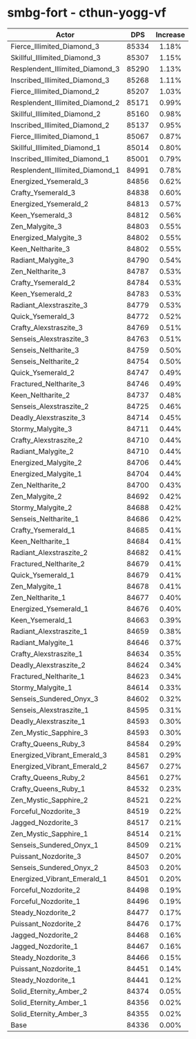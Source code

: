 # smbg-fort - cthun-yogg-vf
| Actor | DPS | Increase |
|---|:---:|:---:|
|Fierce_Illimited_Diamond_3|85334|1.18%|
|Skillful_Illimited_Diamond_3|85307|1.15%|
|Resplendent_Illimited_Diamond_3|85290|1.13%|
|Inscribed_Illimited_Diamond_3|85268|1.11%|
|Fierce_Illimited_Diamond_2|85207|1.03%|
|Resplendent_Illimited_Diamond_2|85171|0.99%|
|Skillful_Illimited_Diamond_2|85160|0.98%|
|Inscribed_Illimited_Diamond_2|85137|0.95%|
|Fierce_Illimited_Diamond_1|85067|0.87%|
|Skillful_Illimited_Diamond_1|85014|0.80%|
|Inscribed_Illimited_Diamond_1|85001|0.79%|
|Resplendent_Illimited_Diamond_1|84991|0.78%|
|Energized_Ysemerald_3|84856|0.62%|
|Crafty_Ysemerald_3|84838|0.60%|
|Energized_Ysemerald_2|84813|0.57%|
|Keen_Ysemerald_3|84812|0.56%|
|Zen_Malygite_3|84803|0.55%|
|Energized_Malygite_3|84802|0.55%|
|Keen_Neltharite_3|84802|0.55%|
|Radiant_Malygite_3|84790|0.54%|
|Zen_Neltharite_3|84787|0.53%|
|Crafty_Ysemerald_2|84784|0.53%|
|Keen_Ysemerald_2|84783|0.53%|
|Radiant_Alexstraszite_3|84779|0.53%|
|Quick_Ysemerald_3|84772|0.52%|
|Crafty_Alexstraszite_3|84769|0.51%|
|Senseis_Alexstraszite_3|84763|0.51%|
|Senseis_Neltharite_3|84759|0.50%|
|Senseis_Neltharite_2|84754|0.50%|
|Quick_Ysemerald_2|84747|0.49%|
|Fractured_Neltharite_3|84746|0.49%|
|Keen_Neltharite_2|84737|0.48%|
|Senseis_Alexstraszite_2|84725|0.46%|
|Deadly_Alexstraszite_3|84714|0.45%|
|Stormy_Malygite_3|84711|0.44%|
|Crafty_Alexstraszite_2|84710|0.44%|
|Radiant_Malygite_2|84710|0.44%|
|Energized_Malygite_2|84706|0.44%|
|Energized_Malygite_1|84704|0.44%|
|Zen_Neltharite_2|84700|0.43%|
|Zen_Malygite_2|84692|0.42%|
|Stormy_Malygite_2|84688|0.42%|
|Senseis_Neltharite_1|84686|0.42%|
|Crafty_Ysemerald_1|84685|0.41%|
|Keen_Neltharite_1|84684|0.41%|
|Radiant_Alexstraszite_2|84682|0.41%|
|Fractured_Neltharite_2|84679|0.41%|
|Quick_Ysemerald_1|84679|0.41%|
|Zen_Malygite_1|84678|0.41%|
|Zen_Neltharite_1|84677|0.40%|
|Energized_Ysemerald_1|84676|0.40%|
|Keen_Ysemerald_1|84663|0.39%|
|Radiant_Alexstraszite_1|84659|0.38%|
|Radiant_Malygite_1|84646|0.37%|
|Crafty_Alexstraszite_1|84634|0.35%|
|Deadly_Alexstraszite_2|84624|0.34%|
|Fractured_Neltharite_1|84623|0.34%|
|Stormy_Malygite_1|84614|0.33%|
|Senseis_Sundered_Onyx_3|84602|0.32%|
|Senseis_Alexstraszite_1|84595|0.31%|
|Deadly_Alexstraszite_1|84593|0.30%|
|Zen_Mystic_Sapphire_3|84593|0.30%|
|Crafty_Queens_Ruby_3|84584|0.29%|
|Energized_Vibrant_Emerald_3|84581|0.29%|
|Energized_Vibrant_Emerald_2|84567|0.27%|
|Crafty_Queens_Ruby_2|84561|0.27%|
|Crafty_Queens_Ruby_1|84532|0.23%|
|Zen_Mystic_Sapphire_2|84521|0.22%|
|Forceful_Nozdorite_3|84519|0.22%|
|Jagged_Nozdorite_3|84517|0.21%|
|Zen_Mystic_Sapphire_1|84514|0.21%|
|Senseis_Sundered_Onyx_1|84509|0.21%|
|Puissant_Nozdorite_3|84507|0.20%|
|Senseis_Sundered_Onyx_2|84503|0.20%|
|Energized_Vibrant_Emerald_1|84501|0.20%|
|Forceful_Nozdorite_2|84498|0.19%|
|Forceful_Nozdorite_1|84496|0.19%|
|Steady_Nozdorite_2|84477|0.17%|
|Puissant_Nozdorite_2|84476|0.17%|
|Jagged_Nozdorite_2|84468|0.16%|
|Jagged_Nozdorite_1|84467|0.16%|
|Steady_Nozdorite_3|84466|0.15%|
|Puissant_Nozdorite_1|84451|0.14%|
|Steady_Nozdorite_1|84441|0.12%|
|Solid_Eternity_Amber_2|84374|0.05%|
|Solid_Eternity_Amber_1|84356|0.02%|
|Solid_Eternity_Amber_3|84355|0.02%|
|Base|84336|0.00%|

